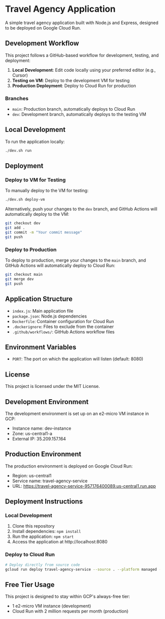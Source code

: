 # Travel Agency Application

A simple travel agency application built with Node.js and Express, designed to be deployed on Google Cloud Run.

## Development Workflow

This project follows a GitHub-based workflow for development, testing, and deployment:

1. **Local Development**: Edit code locally using your preferred editor (e.g., Cursor)
2. **Testing on VM**: Deploy to the development VM for testing
3. **Production Deployment**: Deploy to Cloud Run for production

### Branches

- `main`: Production branch, automatically deploys to Cloud Run
- `dev`: Development branch, automatically deploys to the testing VM

## Local Development

To run the application locally:

```bash
./dev.sh run
```

## Deployment

### Deploy to VM for Testing

To manually deploy to the VM for testing:

```bash
./dev.sh deploy-vm
```

Alternatively, push your changes to the `dev` branch, and GitHub Actions will automatically deploy to the VM:

```bash
git checkout dev
git add .
git commit -m "Your commit message"
git push
```

### Deploy to Production

To deploy to production, merge your changes to the `main` branch, and GitHub Actions will automatically deploy to Cloud Run:

```bash
git checkout main
git merge dev
git push
```

## Application Structure

- `index.js`: Main application file
- `package.json`: Node.js dependencies
- `Dockerfile`: Container configuration for Cloud Run
- `.dockerignore`: Files to exclude from the container
- `.github/workflows/`: GitHub Actions workflow files

## Environment Variables

- `PORT`: The port on which the application will listen (default: 8080)

## License

This project is licensed under the MIT License.

## Development Environment

The development environment is set up on an e2-micro VM instance in GCP:
- Instance name: dev-instance
- Zone: us-central1-a
- External IP: 35.209.157.164

## Production Environment

The production environment is deployed on Google Cloud Run:
- Region: us-central1
- Service name: travel-agency-service
- URL: https://travel-agency-service-957176400089.us-central1.run.app

## Deployment Instructions

### Local Development

1. Clone this repository
2. Install dependencies: `npm install`
3. Run the application: `npm start`
4. Access the application at http://localhost:8080

### Deploy to Cloud Run

```bash
# Deploy directly from source code
gcloud run deploy travel-agency-service --source . --platform managed --region us-central1 --allow-unauthenticated
```

## Free Tier Usage

This project is designed to stay within GCP's always-free tier:
- 1 e2-micro VM instance (development)
- Cloud Run with 2 million requests per month (production) 